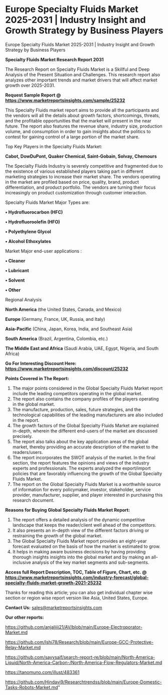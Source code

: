 # Europe Specialty Fluids Market 2025-2031 | Industry Insight and Growth Strategy by Business Players
Europe Specialty Fluids Market 2025-2031 | Industry Insight and Growth Strategy by Business Players

<strong>Specialty Fluids Market Research Report 2031</strong>

The Research Report on Specialty Fluids Market is a Skillful and Deep Analysis of the Present Situation and Challenges. This research report also analyzes other important trends and market drivers that will affect market growth over 2025-2031.

<strong>Request Sample Report @ <a href=https://www.marketreportsinsights.com/sample/25232>https://www.marketreportsinsights.com/sample/25232</a></strong>

This Specialty Fluids market report aims to provide all the participants and the vendors will all the details about growth factors, shortcomings, threats, and the profitable opportunities that the market will present in the near future. The report also features the revenue share, industry size, production volume, and consumption in order to gain insights about the politics to contest for gaining control of a large portion of the market share.

Top Key Players in the Specialty Fluids Market:

<strong>Cabot, DowDuPont, Quaker Chemical, Saint-Gobain, Solvay, Chemours</strong>

The Specialty Fluids Industry is severely competitive and fragmented due to the existence of various established players taking part in different marketing strategies to increase their market share. The vendors operating in the market are profiled based on price, quality, brand, product differentiation, and product portfolio. The vendors are turning their focus increasingly on product customization through customer interaction.

Specialty Fluids Market Major Types are:

<strong>• Hydrofluorocarbon (HFC)

• Hydrofluoroolefin (HFO)

• Polyethylene Glycol

• Alcohol Ethoxylates</strong>

Market Major end-user applications :

<strong>• Cleaner

• Lubricant

• Solvent

• Other</strong>

Regional Analysis

</u><strong><b>North America</b></strong> (the United States, Canada, and Mexico)

<strong><b>Europe </b></strong>(Germany, France, UK, Russia, and Italy)

<strong><b>Asia-Pacific</b></strong> (China, Japan, Korea, India, and Southeast Asia)

<strong><b>South America</b></strong> (Brazil, Argentina, Colombia, etc.)

<strong><b>The Middle East and Africa</b></strong> (Saudi Arabia, UAE, Egypt, Nigeria, and South Africa)

<strong>Go For Interesting Discount Here: <a href=https://www.marketreportsinsights.com/discount/25232>https://www.marketreportsinsights.com/discount/25232</a></strong>

<strong>Points Covered in The Report:</strong>
<ol>
  <li>The major points considered in the Global Specialty Fluids Market report include the leading competitors operating in the global market.</li>
  <li>The report also contains the company profiles of the players operating in the global market.</li>
  <li>The manufacture, production, sales, future strategies, and the technological capabilities of the leading manufacturers are also included in the report.</li>
  <li>The growth factors of the Global Specialty Fluids Market are explained in-depth, wherein the different end-users of the market are discussed precisely.</li>
  <li>The report also talks about the key application areas of the global market, thereby providing an accurate description of the market to the readers/users.</li>
  <li>The report incorporates the SWOT analysis of the market. In the final section, the report features the opinions and views of the industry experts and professionals. The experts analyzed the export/import policies that are favorably influencing the growth of the Global Specialty Fluids Market.</li>
  <li>The report on the Global Specialty Fluids Market is a worthwhile source of information for every policymaker, investor, stakeholder, service provider, manufacturer, supplier, and player interested in purchasing this research document.</li>
</ol>
<strong>Reasons for Buying Global Specialty Fluids Market Report:</strong>

<ol>
  <li>The report offers a detailed analysis of the dynamic competitive landscape that keeps the reader/client well ahead of the competitors.</li>
  <li>It also presents an in-depth view of the different factors driving or restraining the growth of the global market.</li>
  <li>The Global Specialty Fluids Market report provides an eight-year forecast evaluated on the basis of how the market is estimated to grow.</li>
  <li>It helps in making aware business decisions by having providing thorough insights insights into the global market and by making an all-inclusive analysis of the key market segments and sub-segments.</li>
</ol>
<strong>Access full Report Description, TOC, Table of Figure, Chart, etc. @ <a href=https://www.marketreportsinsights.com/industry-forecast/global-specialty-fluids-market-growth-2021-25232>https://www.marketreportsinsights.com/industry-forecast/global-specialty-fluids-market-growth-2021-25232</a></strong>


Thanks for reading this article; you can also get individual chapter wise section or region wise report version like Asia, United States, Europe.

<strong>Contact Us:</strong>
sales@marketreportsinsights.com

<strong>Our other reports:</strong>

<a href=https://github.com/anjaliiii21/AV/blob/main/Europe-Electroporator-Market.md>https://github.com/anjaliiii21/AV/blob/main/Europe-Electroporator-Market.md</a>

<a href=https://github.com/Ishi78/Research/blob/main/Europe-GCC-Protective-Relay-Market.md>https://github.com/Ishi78/Research/blob/main/Europe-GCC-Protective-Relay-Market.md</a>

<a href=https://github.com/sayysaif/search-report-re/blob/main/North-America-Liquid/North-America-Carbon-/North-America-Flow-Regulators-Market.md>https://github.com/sayysaif/search-report-re/blob/main/North-America-Liquid/North-America-Carbon-/North-America-Flow-Regulators-Market.md</a>

<a href=https://tanomuno.com/illust/483361>https://tanomuno.com/illust/483361</a>

<a href=https://github.com/Hindavi9/Researchtrendss/blob/main/Europe-Domestic-Tasks-Robots-Market.md>https://github.com/Hindavi9/Researchtrendss/blob/main/Europe-Domestic-Tasks-Robots-Market.md</a>"
